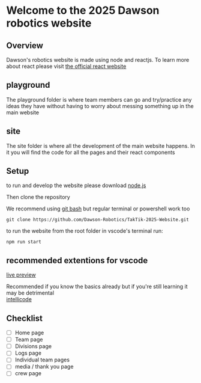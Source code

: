 # Welcome to the 2025 Dawson robotics website

## Overview

Dawson's robotics website is made using node and reactjs. To learn more about react please visit [the official react website](https://react.dev/learn)

## playground

The playground folder is where team members can go and try/practice any ideas they have without having to worry about messing something up in the main website

## site

The site folder is where all the development of the main website happens. In it you will find the code for all the pages and their react components

## Setup

to run and develop the website please download [node.js](https://nodejs.org/en/download/prebuilt-installer)

Then clone the repository

We recommend using [git bash](https://git-scm.com/downloads/win) but regular terminal or powershell work too

`git clone https://github.com/Dawson-Robotics/TakTik-2025-Website.git`

to run the website from the root folder in vscode's terminal run:

`npm run start`

## recommended extentions for vscode

[live preview](https://marketplace.visualstudio.com/items?itemName=ms-vscode.live-server)  

Recommended if you know the basics already but if you're still learning it may be detrimental  
[intellicode](https://marketplace.visualstudio.com/items?itemName=VisualStudioExptTeam.intellicode-api-usage-examples)

## Checklist

- [ ] Home page
- [ ] Team page
- [ ] Divisions page
- [ ] Logs page
- [ ] Individual team pages
- [ ] media / thank you page
- [ ] crew page

